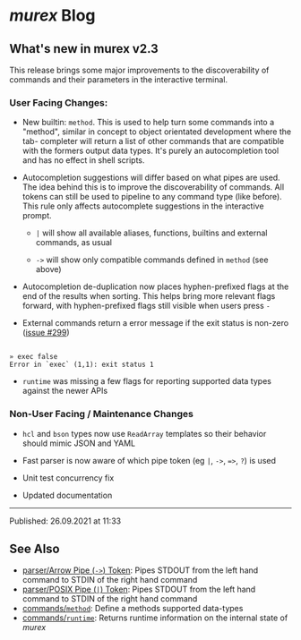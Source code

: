 # _murex_ Blog

## What's new in murex v2.3

This release brings some major improvements to the discoverability of commands
and their parameters in the interactive terminal.

### User Facing Changes:

* New builtin: `method`. This is used to help turn some commands into a
  "method", similar in concept to object orientated development where the tab-
  completer will return a list of other commands that are compatible with the
  formers output data types. It's purely an autocompletion tool and has no
  effect in shell scripts.

* Autocompletion suggestions will differ based on what pipes are used. The idea
  behind this is to improve the discoverability of commands. All tokens can
  still be used to pipeline to any command type (like before). This rule only
  affects autocomplete suggestions in the interactive prompt.

  - `|` will show all available aliases, functions, builtins and external
    commands, as usual

  - `->` will show only compatible commands defined in `method` (see above)

* Autocompletion de-duplication now places hyphen-prefixed flags at the end of
  the results when sorting. This helps bring more relevant flags forward, with
  hyphen-prefixed flags still visible when users press `-`

* External commands return a error message if the exit status is non-zero
  ([issue #299](https://github.com/lmorg/murex/issues/299))

<pre><code>
» exec false
Error in `exec` (1,1): exit status 1
</code></pre>

* `runtime` was missing a few flags for reporting supported data types against
  the newer APIs

### Non-User Facing / Maintenance Changes

* `hcl` and `bson` types now use `ReadArray` templates so their behavior should
  mimic JSON and YAML

* Fast parser is now aware of which pipe token (eg `|`, `->`, `=>`, `?`) is used

* Unit test concurrency fix

* Updated documentation

<hr>

Published: 26.09.2021 at 11:33

## See Also

* [parser/Arrow Pipe (`->`) Token](../parser/pipe-arrow.md):
  Pipes STDOUT from the left hand command to STDIN of the right hand command
* [parser/POSIX Pipe (`|`) Token](../parser/pipe-posix.md):
  Pipes STDOUT from the left hand command to STDIN of the right hand command
* [commands/`method`](../commands/method.md):
  Define a methods supported data-types
* [commands/`runtime`](../commands/runtime.md):
  Returns runtime information on the internal state of _murex_